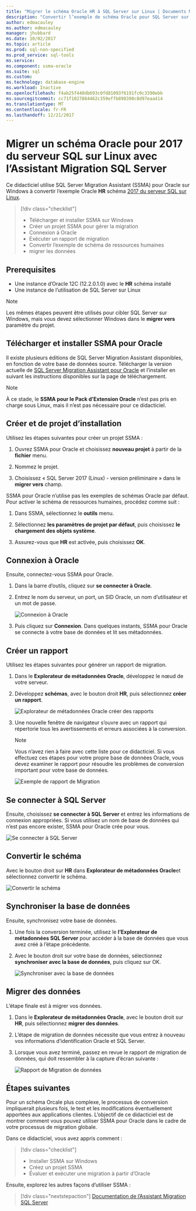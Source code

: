 ```yaml
---
title: "Migrer le schéma Oracle HR à SQL Server sur Linux | Documents Microsoft"
description: "Convertir l’exemple de schéma Oracle pour SQL Server sur Linux"
author: edmacauley
ms.author: edmacauley
manager: jhubbard
ms.date: 10/02/2017
ms.topic: article
ms.prod: sql-non-specified
ms.prod_service: sql-tools
ms.service: 
ms.component: ssma-oracle
ms.suite: sql
ms.custom: 
ms.technology: database-engine
ms.workload: Inactive
ms.openlocfilehash: f4ab25f440db693c0fd81093f6191fc0c3390ebb
ms.sourcegitcommit: cc71f1027884462c359effb898390c8d97eaa414
ms.translationtype: MT
ms.contentlocale: fr-FR
ms.lasthandoff: 12/21/2017
---
```

# <a name="migrate-an-oracle-schema-to-sql-server-2017-on-linux-with-the-sql-server-migration-assistant"></a>Migrer un schéma Oracle pour 2017 du serveur SQL sur Linux avec l’Assistant Migration SQL Server

Ce didacticiel utilise SQL Server Migration Assistant (SSMA) pour Oracle sur Windows à convertir l’exemple Oracle **HR** schéma [2017 du serveur SQL sur Linux](../../linux/sql-server-linux-overview.md).

> [!div class="checklist"]
> * Télécharger et installer SSMA sur Windows
> * Créer un projet SSMA pour gérer la migration
> * Connexion à Oracle
> * Exécuter un rapport de migration
> * Convertir l’exemple de schéma de ressources humaines
> * migrer les données

## <a name="prerequisites"></a>Prerequisites

- Une instance d’Oracle 12C (12.2.0.1.0) avec le **HR** schéma installé
- Une instance de l’utilisation de SQL Server sur Linux

> [!NOTE]
> Les mêmes étapes peuvent être utilisés pour cibler SQL Server sur Windows, mais vous devez sélectionner Windows dans le **migrer vers** paramètre du projet.

## <a name="download-and-install-ssma-for-oracle"></a>Télécharger et installer SSMA pour Oracle

Il existe plusieurs éditions de SQL Server Migration Assistant disponibles, en fonction de votre base de données source.  Télécharger la version actuelle de [SQL Server Migration Assistant pour Oracle](http://aka.ms/ssmafororacle) et l’installer en suivant les instructions disponibles sur la page de téléchargement.

> [!NOTE]
> À ce stade, le **SSMA pour le Pack d’Extension Oracle** n’est pas pris en charge sous Linux, mais il n’est pas nécessaire pour ce didacticiel.

## <a name="create-and-set-up-project"></a>Créer et de projet d’installation

Utilisez les étapes suivantes pour créer un projet SSMA :

1. Ouvrez SSMA pour Oracle et choisissez **nouveau projet** à partir de la **fichier** menu.

1. Nommez le projet.

1. Choisissez « SQL Server 2017 (Linux) - version préliminaire » dans le **migrer vers** champ.

SSMA pour Oracle n’utilise pas les exemples de schémas Oracle par défaut. Pour activer le schéma de ressources humaines, procédez comme suit :

1. Dans SSMA, sélectionnez le **outils** menu.

1. Sélectionnez **les paramètres de projet par défaut**, puis choisissez **le chargement des objets système**.

1. Assurez-vous que **HR** est activée, puis choisissez **OK**.

## <a name="connect-to-oracle"></a>Connexion à Oracle

Ensuite, connectez-vous SSMA pour Oracle.

1. Dans la barre d’outils, cliquez sur **se connecter à Oracle**.

1. Entrez le nom du serveur, un port, un SID Oracle, un nom d’utilisateur et un mot de passe.

   ![Connexion à Oracle](./media/sql-server-linux-convert-from-oracle/ConnectToOracle.png)

1. Puis cliquez sur **Connexion**. Dans quelques instants, SSMA pour Oracle se connecte à votre base de données et lit ses métadonnées.

## <a name="create-a-report"></a>Créer un rapport

Utilisez les étapes suivantes pour générer un rapport de migration.

1. Dans le **Explorateur de métadonnées Oracle**, développez le nœud de votre serveur.

1. Développez **schémas**, avec le bouton droit **HR**, puis sélectionnez **créer un rapport**.

   ![Explorateur de métadonnées Oracle créer des rapports](./media/sql-server-linux-convert-from-oracle/CreateReport.png)

1. Une nouvelle fenêtre de navigateur s’ouvre avec un rapport qui répertorie tous les avertissements et erreurs associées à la conversion.

   > [!NOTE]
   > Vous n’avez rien à faire avec cette liste pour ce didacticiel. Si vous effectuez ces étapes pour votre propre base de données Oracle, vous devez examiner le rapport pour résoudre les problèmes de conversion important pour votre base de données.

   ![Exemple de rapport de Migration](./media/sql-server-linux-convert-from-oracle/SSMAReport.png)

## <a name="connect-to-sql-server"></a>Se connecter à SQL Server

Ensuite, choisissez **se connecter à SQL Server** et entrez les informations de connexion appropriées.  Si vous utilisez un nom de base de données qui n’est pas encore exister, SSMA pour Oracle crée pour vous.

![Se connecter à SQL Server](./media/sql-server-linux-convert-from-oracle/ConnectToSQLServer.png)

## <a name="convert-schema"></a>Convertir le schéma

Avec le bouton droit sur **HR** dans **Explorateur de métadonnées Oracle**et sélectionnez convertir le schéma.

![Convertir le schéma](./media/sql-server-linux-convert-from-oracle/ConvertSchema.png)

## <a name="synchronize-database"></a>Synchroniser la base de données

Ensuite, synchronisez votre base de données.

1. Une fois la conversion terminée, utilisez le **l’Explorateur de métadonnées SQL Server** pour accéder à la base de données que vous avez créé à l’étape précédente.

1. Avec le bouton droit sur votre base de données, sélectionnez **synchroniser avec la base de données**, puis cliquez sur OK.

   ![Synchroniser avec la base de données](./media/sql-server-linux-convert-from-oracle/SynchronizeWithDatabase.png)

## <a name="migrate-data"></a>Migrer des données

L’étape finale est à migrer vos données.

1. Dans le **Explorateur de métadonnées Oracle**, avec le bouton droit sur **HR**, puis sélectionnez **migrer des données**.

1. L’étape de migration de données nécessite que vous entrez à nouveau vos informations d’identification Oracle et SQL Server.

1. Lorsque vous avez terminé, passez en revue le rapport de migration de données, qui doit ressembler à la capture d’écran suivante :

   ![Rapport de Migration de données](./media/sql-server-linux-convert-from-oracle/DataMigrationReport.png)

## <a name="next-steps"></a>Étapes suivantes

Pour un schéma Orcale plus complexe, le processus de conversion impliquerait plusieurs fois, le test et les modifications éventuellement apportées aux applications clientes. L’objectif de ce didacticiel est de montrer comment vous pouvez utiliser SSMA pour Oracle dans le cadre de votre processus de migration globale.

Dans ce didacticiel, vous avez appris comment :
> [!div class="checklist"]
> * Installer SSMA sur Windows
> * Créez un projet SSMA
> * Évaluer et exécuter une migration à partir d’Oracle

Ensuite, explorez les autres façons d’utiliser SSMA :

> [!div class="nextstepaction"]
>[Documentation de l’Assistant Migration SQL Server](../sql-server-migration-assistant.md)
